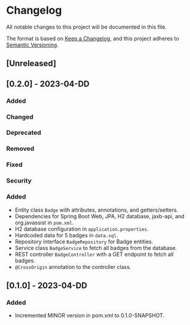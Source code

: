 # Changelog

All notable changes to this project will be documented in this file.

The format is based on [Keep a Changelog](https://keepachangelog.com/en/1.0.0/),
and this project adheres to [Semantic Versioning](https://semver.org/spec/v2.0.0.html).

## [Unreleased]

## [0.2.0] - 2023-04-DD

### Added

### Changed

### Deprecated

### Removed

### Fixed

### Security

### Added
- Entity class `Badge` with attributes, annotations, and getters/setters.
- Dependencies for Spring Boot Web, JPA, H2 database, jaxb-api, and org.javassist in `pom.xml`.
- H2 database configuration in `application.properties`.
- Hardcoded data for 5 badges in `data.sql`.
- Repository interface `BadgeRepository` for Badge entities.
- Service class `BadgeService` to fetch all badges from the database.
- REST controller `BadgeController` with a GET endpoint to fetch all badges.
- `@CrossOrigin` annotation to the controller class.

## [0.1.0] - 2023-04-DD

### Added
- Incremented MINOR version in pom.xml to 0.1.0-SNAPSHOT.

